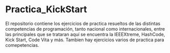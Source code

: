 # Practica_KickStart
El repositorio contiene los ejercicios de practica resueltos de las distintas competencias de programación, tanto nacional como internacionales, entre las principales que se trataran aquí se encuentra la IEEEXtreme, HashCode, Kick Start, Code Vita y más.
Tambien hay ejercicios varios de practica para comepetencias.
